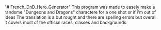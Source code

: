 "# French_DnD_Hero_Generator" 
This program was made to easely make a randome "Dungeons and Dragons" charactere for a one shot or if i'm out of ideas
The translation is a but rought and there are spelling errors but overall it covers most of the official races, classes and backgrounds. 